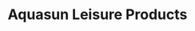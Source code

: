 ---
title: "Aquasun Leisure Products"
address: "Unit 17, Pennybridge Industrial Estate, Ballymena, Co. Antrim, BT42 3HB"
tel: "028 2565 9123"
county: "Antrim"
category: "Swimming Pools"
type: "Content"
lat: "054.8483360000"
lng: "-006.2576440000"
---